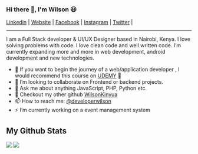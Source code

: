 <!-- <h1 align="center">I am Wilson Kinyua Muthoni 😃</h1>
<h3 align="center"> A Full-stack Web Developer and UI/UX Designer</h3>   -->

<!-- <p><img align="left" width="250px" src="https://github-readme-stats.vercel.app/api/top-langs?username=wilsonkinyua&show_icons=true&locale=en&layout=compact" alt="wilsonkinyua" /></p>

<p>&nbsp;<img width="200px" src="https://github-readme-stats.vercel.app/api?username=wilsonkinyua&show_icons=true&locale=en" alt="wilsonkinyua" /></p>

<p><img align="center" width="200px" src="https://github-readme-streak-stats.herokuapp.com/?user=wilsonkinyua&" alt="wilsonkinyua" /></p> -->


<!-- Here are some few things about me:

- 🔭 I’m currently working on a event management system
- 🌱 I’m currently exapanding more and more in web development, android development and new technologies

- 👯 I’m looking to collaborate on Frontend or backend projects
- 💬 Ask me about Web development
- 📫 How to reach me: 
- twitter https://twitter.com/developerwilson
- facebook https://www.facebook.com/developerwilson/
- instagram https://www.instagram.com/developerwilson/
- portfolio https://developerwilson.com/
- email wilsonkinyuam@gmail.com
- phone +254717255460
 -->
 ### Hi there 👋, I'm Wilson 😃

[Linkedin](https://www.linkedin.com/in/WilsonKinyua/) |
[Website](https://developerwilson.com/) |
[Facebook](https://www.facebook.com/developerwilson/) |
[Instagram](https://www.instagram.com/developerwilson/) |
[Twitter](https://twitter.com/muthoniwilsonk) |

---

I am a Full Stack developer & UI/UX Designer based in Nairobi, Kenya. I love solving problems with code. I love clean code and well written code. I’m currently expanding more and more in web development, android development and new technologies.
- 🌱 If you want to begin the journey of a web/application developer , I would recommend this course on [UDEMY](https://www.udemy.com/course/the-web-developer-bootcamp/) 🥳
- 📝 I’m looking to collaborate on Frontend or backend projects.
- 💬 Ask me about anything JavaScript, PHP, Python etc.
- 👯 Checkout my other github [WilsonKinyua](https://github.com/WilsonKinyua)
- 📫 How to reach me: [@developerwilson](https://www.linkedin.com/in/WilsonKinyua/)
- ⚡  I’m currently working on a event management system

## My Github Stats

<a align="left" >
  <a href="https://readme-stats-cfgj2cxdy.vercel.app/api?username=wilsonkinyua&count_private=true&show_icons=true&theme=cobalt">
  <img  align="left" src="https://readme-stats-cfgj2cxdy.vercel.app/api?username=wilsonkinyua&count_private=true&show_icons=true&theme=cobalt" />
</a>
<a href="https://readme-stats-cfgj2cxdy.vercel.app/api?username=wilsonkinyua&count_private=true&show_icons=true&theme=cobalt">
  <img  align="left" src = "https://github-readme-streak-stats.herokuapp.com/?user=wilsonkinyua&">
</a>
</a>


<!-- ## 🎧 Currently Listening
[![spotify-github-profile](https://spotify-github-profile.vercel.app/api/view?uid=alt1j8v85n8wst0rftdf1knha&cover_image=true&theme=default)](https://github.com/kittinan/spotify-github-profile) -->
